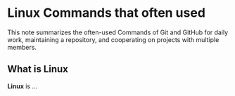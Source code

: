 # Linux Commands that often used

This note summarizes the often-used Commands of Git and GitHub for daily work, maintaining a repository, and cooperating on projects with multiple members.

## What is Linux
**Linux** is ...